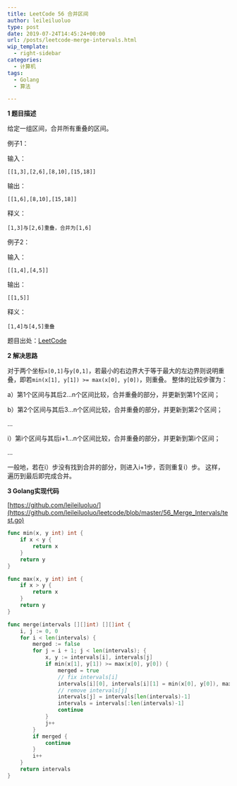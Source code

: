 ```yaml
---
title: LeetCode 56 合并区间
author: leileiluoluo
type: post
date: 2019-07-24T14:45:24+00:00
url: /posts/leetcode-merge-intervals.html
wip_template:
  - right-sidebar
categories:
  - 计算机
tags:
  - Golang
  - 算法

---
```

**1 题目描述**
  
给定一组区间，合并所有重叠的区间。

例子1：
  
输入：

```
[[1,3],[2,6],[8,10],[15,18]]
```
  
输出：

```
[[1,6],[8,10],[15,18]]
```
  
释义：

```
[1,3]与[2,6]重叠，合并为[1,6]
```

例子2：

输入：

```
[[1,4],[4,5]]
```
  
输出：

```
[[1,5]]
```
  
释义：

```
[1,4]与[4,5]重叠
```

题目出处：[LeetCode](https://leetcode.com/problems/merge-intervals/)

**2 解决思路**
  
对于两个坐标`x[0,1]`与`y[0,1]`，若最小的右边界大于等于最大的左边界则说明重叠，即若`min(x[1], y[1]) >= max(x[0], y[0])`，则重叠。
整体的比较步骤为：

a）第1个区间与其后2...n个区间比较，合并重叠的部分，并更新到第1个区间；

b）第2个区间与其后3...n个区间比较，合并重叠的部分，并更新到第2个区间；

...

i）第i个区间与其后i+1...n个区间比较，合并重叠的部分，并更新到第i个区间；

...

一般地，若在i）步没有找到合并的部分，则进入i+1步，否则重复i）步。
这样，遍历到最后即完成合并。

**3 Golang实现代码**

[https://github.com/leileiluoluo/](https://github.com/leileiluoluo/leetcode/blob/master/56_Merge_Intervals/test.go)

```go
func min(x, y int) int {
    if x < y {
        return x
    }
    return y
}

func max(x, y int) int {
    if x > y {
        return x
    }
    return y
}

func merge(intervals [][]int) [][]int {
    i, j := 0, 0
    for i < len(intervals) {
        merged := false
        for j = i + 1; j < len(intervals); {
            x, y := intervals[i], intervals[j]
            if min(x[1], y[1]) >= max(x[0], y[0]) {
                merged = true
                // fix intervals[i]
                intervals[i][0], intervals[i][1] = min(x[0], y[0]), max(x[1], y[1])
                // remove intervals[j]
                intervals[j] = intervals[len(intervals)-1]
                intervals = intervals[:len(intervals)-1]
                continue
            }
            j++
        }
        if merged {
            continue
        }
        i++
    }
    return intervals
}
```
